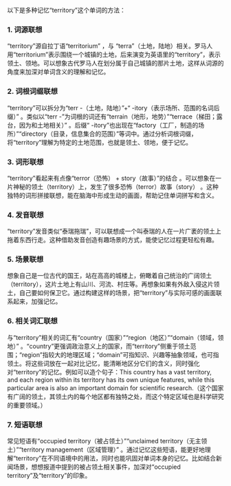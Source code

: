 以下是多种记忆“territory”这个单词的方法：
### 1. 词源联想
“territory”源自拉丁语“territorium” ，与 “terra”（土地，陆地）相关。罗马人用“territorium”表示围绕一个城镇的土地，后来演变为英语里的“territory”，表示领土、领地。可以想象古代罗马人在划分属于自己城镇的那片土地，这样从词源的角度来加深对单词含义的理解和记忆。

### 2. 词根词缀联想
“territory”可以拆分为“terr -（土地，陆地）”+“ -itory（表示场所、范围的名词后缀）” 。类似以“terr -”为词根的词还有“terrain（地形，地势）”“terrace（梯田；露台，因为和土地相关）” 。后缀“ -itory”也出现在“factory（工厂，制造的场所）”“directory（目录，信息集合的范围）”等词中。通过分析词根词缀，将“territory”理解为特定的土地范围，也就是领土、领地，便于记忆。

### 3. 词形联想
“territory”看起来有点像“terror（恐怖） + story（故事）”的结合 。可以想象在一片神秘的领土（territory）上，发生了很多恐怖（terror）故事（story） 。这种独特的词形拼接联想，能在脑海中形成生动的画面，帮助记住单词拼写和含义。

### 4. 发音联想
“territory”发音类似“泰瑞拖瑞”，可以联想成一个叫泰瑞的人在一片广袤的领土上拖着东西行走。这种借助发音创造有趣场景的方式，能使记忆过程更轻松有趣。

### 5. 场景联想
想象自己是一位古代的国王，站在高高的城楼上，俯瞰着自己统治的广阔领土（territory），这片土地上有山川、河流、村庄等。再想象如果有外敌入侵这片领土，自己要如何保卫它。通过构建这样的场景，把“territory”与实际可感的画面联系起来，加强记忆。

### 6. 相关词汇联想
与“territory”相关的词汇有“country（国家）”“region（地区）”“domain（领域，领地）” 。“country”更强调政治意义上的国家，而“territory”侧重于领土范围；“region”指较大的地理区域；“domain”可指知识、兴趣等抽象领域，也可指领土。将这些词放在一起对比记忆，能清晰地区分它们的含义，同时强化对“territory”的记忆。例如可以造个句子：This country has a vast territory, and each region within its territory has its own unique features, while this particular area is also an important domain for scientific research.（这个国家有广阔的领土，其领土内的每个地区都有独特之处，而这个特定区域也是科学研究的重要领域。）

### 7. 短语联想
常见短语有“occupied territory（被占领土）”“unclaimed territory（无主领土）”“territory management（区域管理）” 。通过记忆这些短语，能更好地理解“territory”在不同语境中的用法，同时也能巩固对单词本身的记忆。比如结合新闻场景，想想报道中提到的被占领土相关事件，加深对“occupied territory”及“territory”的印象。 